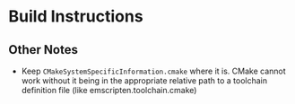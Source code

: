 # Build Instructions

## Other Notes

* Keep `CMakeSystemSpecificInformation.cmake` where it is. CMake cannot work
without it being in the appropriate relative path to a toolchain definition file 
(like emscripten.toolchain.cmake)
